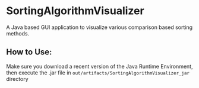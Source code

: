 # SortingAlgorithmVisualizer
A Java based GUI application to visualize various comparison based sorting methods.

## How to Use:
Make sure you download a recent version of the Java Runtime Environment, then execute the .jar file in `out/artifacts/SortingAlgorithmVisualizer_jar` directory
